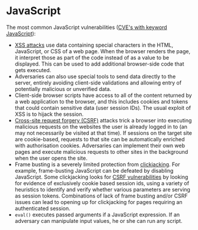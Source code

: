
# JavaScript

The most common JavaScript vulnerabilities ([CVE's with keyword JavaScript](https://cve.mitre.org/cgi-bin/cvekey.cgi?keyword=JavaScript)):

* [XSS attacks](../../../trees/web-hacking/Cross-Site-Scripting-(XSS).md) use data containing special characters in the HTML, JavaScript, or CSS of a web page. When the browser renders the page, it interpret those as part of the code instead of as a value to be displayed. This can be used to add additional browser-side code that gets executed.
* Adversaries can also use special tools to send data directly to the server, entirely avoiding client-side validations and allowing entry of potentially malicious or unverified data.
* Client-side browser scripts have access to all of the content returned by a web application to the browser, and this includes cookies and tokens that could contain sensitive data (user session IDs). The usual exploit of XSS is to hijack the session.
* [Cross-site request forgery (CSRF)](../../../trees/web-hacking/Cross-Site-Request-Forgery-(CSRF).md) attacks trick a browser into executing malicious requests on the websites the user is already logged in to (an may not necessarily be visited at that time). If sessions on the target site are cookie-based, requests to that site can be automatically enriched with authorisation cookies. Adversaries can implement their own web pages and execute malicious requests to other sites in the background when the user opens the site. 
* Frame busting is a severely limited protection from [clickjacking](../../trees/web-hacking/Clickjacking.md). For example, frame-busting JavaScript can be defeated by disabling JavaScript. Some clickjacking looks for [CSRF vulnerabilities](../../resources/vulnerabilities/endpoints/Applications.md) by looking for evidence of exclusively cookie based session ids, using a variety of heuristics to identify and verify whether various parameters are serving as session tokens. Combinations of lack of frame busting and/or CSRF issues can lead to opening up for clickjacking for pages requiring an authenticated session.
* `eval()` executes passed arguments if a JavaScript expression. If an adversary can manipulate input values, he or she can run any script.
